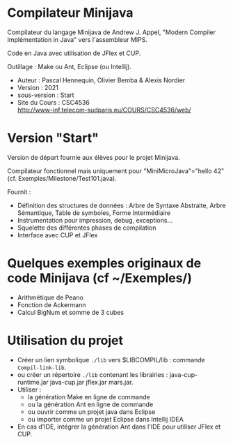 # Compilateur Minijava

Compilateur du langage Minijava de  Andrew J. Appel, "Modern Compiler Implémentation in Java" vers l'assembleur MIPS.

Code en Java avec utilisation de JFlex et CUP.

Outillage : Make ou Ant, Eclipse (ou Intellij).

- Auteur : Pascal Hennequin, Olivier Bemba & Alexis Nordier
- Version : 2021
- sous-version : Start
- Site du Cours : CSC4536  
  <http://www-inf.telecom-sudparis.eu/COURS/CSC4536/web/> 

# Version "Start"
Version de départ fournie aux élèves pour le projet Minijava.

Compilateur fonctionnel mais uniquement pour "MiniMicroJava"="hello 42" (cf. Exemples/Milestone/Test101.java).

Fournit :
- Définition des structures de données : Arbre de Syntaxe Abstraite, Arbre Sémantique, Table de symboles, Forme Intermédiaire
- Instrumentation pour impression, debug, exceptions...
- Squelette des différentes phases de compilation
- Interface avec CUP et JFlex

# Quelques exemples originaux de code Minijava (cf ~/Exemples/)
- Arithmétique de Peano
- Fonction de Ackermann
- Calcul BigNum et somme de 3 cubes

# Utilisation du projet
- Créer un lien symbolique <code>./lib</code> vers $LIBCOMPIL/lib : commande <code>Compil-link-lib</code>.
- ou créer un répertoire <code>./lib</code> contenant les librairies : java-cup-runtime.jar  java-cup.jar  jflex.jar  mars.jar.
- Utiliser :
    + la génération Make en ligne de commande
    + ou la génération Ant en ligne de commande
    + ou ouvrir comme un projet java dans Eclipse
    + ou importer comme un projet Eclipse dans Intellij IDEA
- En cas d'IDE, intégrer la génération Ant dans l'IDE pour utiliser JFlex et CUP.

